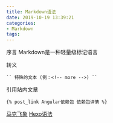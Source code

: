```yaml
---
title: Markdown语法
date: 2019-10-19 13:39:21
categories:
- Markdown
tags:
---
```

序言
Markdown是一种轻量级标记语言

转义
```
`` 特殊的文本 (例：<!-- more -->) ``
```

引用站内文章
```
{% post_link Angular依赖包 依赖包详情 %}
```

[马克飞象](https://maxiang.io/)
[Hexo语法](https://hyxxsfwy.github.io/2016/01/15/Hexo-Markdown-%E7%AE%80%E6%98%8E%E8%AF%AD%E6%B3%95%E6%89%8B%E5%86%8C/)